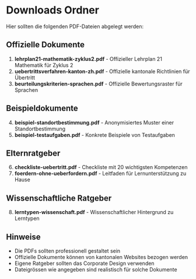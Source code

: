 # Downloads Ordner

Hier sollten die folgenden PDF-Dateien abgelegt werden:

## Offizielle Dokumente
1. **lehrplan21-mathematik-zyklus2.pdf** - Offizieller Lehrplan 21 Mathematik für Zyklus 2
2. **uebertrittsverfahren-kanton-zh.pdf** - Offizielle kantonale Richtlinien für Übertritt
3. **beurteilungskriterien-sprachen.pdf** - Offizielle Bewertungsraster für Sprachen

## Beispieldokumente
4. **beispiel-standortbestimmung.pdf** - Anonymisiertes Muster einer Standortbestimmung
5. **beispiel-testaufgaben.pdf** - Konkrete Beispiele von Testaufgaben

## Elternratgeber
6. **checkliste-uebertritt.pdf** - Checkliste mit 20 wichtigsten Kompetenzen
7. **foerdern-ohne-ueberfordern.pdf** - Leitfaden für Lernunterstützung zu Hause

## Wissenschaftliche Ratgeber
8. **lerntypen-wissenschaft.pdf** - Wissenschaftlicher Hintergrund zu Lerntypen

## Hinweise
- Die PDFs sollten professionell gestaltet sein
- Offizielle Dokumente können von kantonalen Websites bezogen werden
- Eigene Ratgeber sollten das Corporate Design verwenden
- Dateigrössen wie angegeben sind realistisch für solche Dokumente